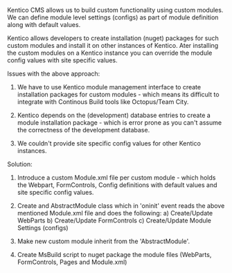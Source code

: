Kentico CMS allows us to build custom functionality using custom modules. We can define module level settings (configs) as part of module definition along with default values. 

Kentico allows developers to create installation (nuget) packages for such custom modules and install it on other instances of Kentico.  Ater installing the custom modules on a Kentico instance you can override the module config values with site specific values.

Issues with the above approach:

1) We have to use Kentico module management interface to create installation packages for custom modules - which means its difficult to integrate with Continous Build tools like Octopus/Team City.

2) Kentico depends on the (development) database entries to create a module installation package - which is error prone as you can't assume the correctness of the development database.

3) We couldn't provide site specific config values for other Kentico instances.

Solution:
1) Introduce a custom Module.xml file per custom module - which holds the Webpart, FormControls, Config definitions with default values and site specific config values.

2) Create and AbstractModule class which in 'oninit' event reads the above mentioned Module.xml file and does the following:
  a) Create/Update WebParts
  b) Create/Update FormControls
  c) Create/Update Module Settings (configs)

3) Make new custom module inherit from the 'AbstractModule'.

4) Create MsBuild script to nuget package the module files (WebParts, FormControls, Pages and Module.xml)
